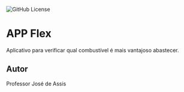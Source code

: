 ![GitHub License](https://img.shields.io/github/license/professorjosedeassis/appflex)

# APP Flex
Aplicativo para verificar qual combustível é mais vantajoso abastecer.
## Autor
Professor José de Assis
